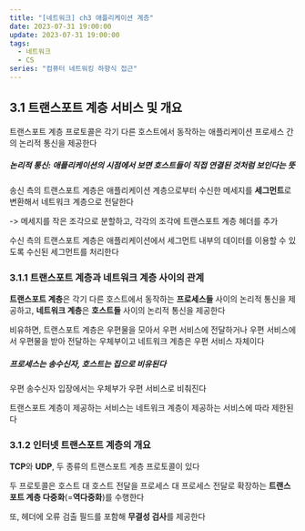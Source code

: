```yaml
---
title: "[네트워크] ch3 애플리케이션 계층"
date: 2023-07-31 19:00:00
update: 2023-07-31 19:00:00
tags:
  - 네트워크
  - CS
series: "컴퓨터 네트워킹 하향식 접근"
---
```


## 3.1 트랜스포트 계층 서비스 및 개요

트랜스포트 계층 프로토콜은 각기 다른 호스트에서 동작하는 애플리케이션 프로세스 간의 논리적 통신을 제공한다

##### 논리적 통신: 애플리케이션의 시점에서 보면 호스트들이 직접 연결된 것처럼 보인다는 뜻

송신 측의 트랜스포트 계층은 애플리케이션 계층으로부터 수신한 메세지를 **세그먼트**로 변환해서 네트워크 계층으로 전달한다

-> 메세지를 작은 조각으로 분할하고, 각각의 조각에 트랜스포트 계층 헤더를 추가

수신 측의 트랜스포트 계층은 애플리케이션에서 세그먼트 내부의 데이터를 이용할 수 있도록 수신된 세그먼트를 처리한다

### 3.1.1 트랜스포트 계층과 네트워크 계층 사이의 관계


**트랜스포트 계층**은 각기 다른 호스트에서 동작하는 **프로세스들** 사이의 논리적 통신을 제공하고, **네트워크 계층**은 **호스트들** 사이의 논리적 통신을 제공한다

비유하면, 트랜스포트 계층은 우편물을 모아서 우편 서비스에 전달하거나 우편 서비스에서 우편물을 받아 전달하는 우체부이고 네트워크 계층은 우편 서비스 자체이다

##### 프로세스는 송수신자, 호스트는 집으로 비유된다

우편 송수신자 입장에서는 우체부가 우편 서비스로 비춰진다

트랜스포트 계층이 제공하는 서비스는 네트워크 계층이 제공하는 서비스에 따라 제한된다

### 3.1.2 인터넷 트랜스포트 계층의 개요

**TCP**와 **UDP**, 두 종류의 트랜스포트 계층 프로토콜이 있다

두 프로토콜은 호스트 대 호스트 전달을 프로세스 대 프로세스 전달로 확장하는 **트랜스포트 계층 다중화**(=**역다중화**)를 수행한다

또, 헤더에 오류 검출 필드를 포함해 **무결성 검사**를 제공한다

